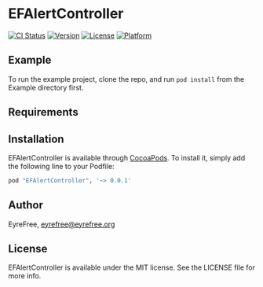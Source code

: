 # EFAlertController

[![CI Status](http://img.shields.io/travis/EyreFree/EFAlertController.svg?style=flat)](https://travis-ci.org/EyreFree/EFAlertController)
[![Version](https://img.shields.io/cocoapods/v/EFAlertController.svg?style=flat)](http://cocoapods.org/pods/EFAlertController)
[![License](https://img.shields.io/cocoapods/l/EFAlertController.svg?style=flat)](http://cocoapods.org/pods/EFAlertController)
[![Platform](https://img.shields.io/cocoapods/p/EFAlertController.svg?style=flat)](http://cocoapods.org/pods/EFAlertController)

## Example

To run the example project, clone the repo, and run `pod install` from the Example directory first.

## Requirements

## Installation

EFAlertController is available through [CocoaPods](http://cocoapods.org). To install
it, simply add the following line to your Podfile:

```ruby
pod "EFAlertController", '~> 0.0.1'
```

## Author

EyreFree, eyrefree@eyrefree.org

## License

EFAlertController is available under the MIT license. See the LICENSE file for more info.
